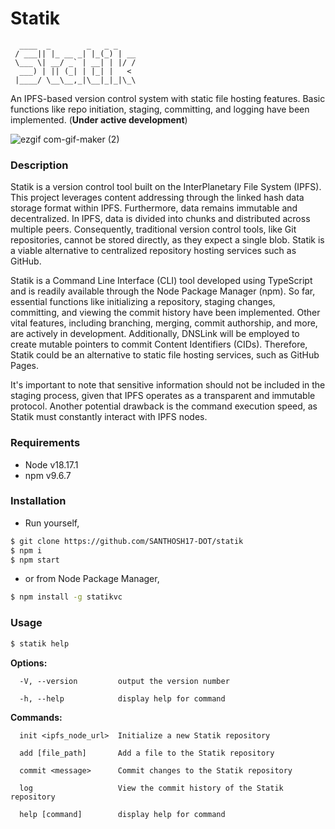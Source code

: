 # Statik
```
  ____  _        _   _ _    
 / ___|| |_ __ _| |_(_) | __
 \___ \| __/ _` | __| | |/ /
  ___) | || (_| | |_| |   < 
 |____/ \__\__,_|\__|_|_|\_\

 ```
An IPFS-based version control system with static file hosting features. Basic functions like repo initiation, staging, committing, and logging have been implemented. (**Under active development**)

![ezgif com-gif-maker (2)](https://github.com/SANTHOSH17-DOT/statik/assets/74037707/ed92b139-5882-494e-8303-acc1e0785dd1)

### Description 
Statik is a version control tool built on the InterPlanetary File System (IPFS). This project leverages content addressing through the linked hash data storage format within IPFS. Furthermore, data remains immutable and decentralized. In IPFS, data is divided into chunks and distributed across multiple peers. Consequently, traditional version control tools, like Git repositories, cannot be stored directly, as they expect a single blob. Statik is a viable alternative to centralized repository hosting services such as GitHub.

Statik is a Command Line Interface (CLI) tool developed using TypeScript and is readily available through the Node Package Manager (npm). So far, essential functions like initializing a repository, staging changes, committing, and viewing the commit history have been implemented. Other vital features, including branching, merging, commit authorship, and more, are actively in development. Additionally, DNSLink will be employed to create mutable pointers to commit Content Identifiers (CIDs). Therefore, Statik could be an alternative to static file hosting services, such as GitHub Pages.

It's important to note that sensitive information should not be included in the staging process, given that IPFS operates as a transparent and immutable protocol. Another potential drawback is the command execution speed, as Statik must constantly interact with IPFS nodes.

### Requirements
- Node v18.17.1
- npm v9.6.7

### Installation
- Run yourself,
```bash
$ git clone https://github.com/SANTHOSH17-DOT/statik
$ npm i
$ npm start
```
- or from Node Package Manager,
```bash
$ npm install -g statikvc
```

### Usage
```bash
$ statik help
```
**Options:**
```
  -V, --version         output the version number

  -h, --help            display help for command
```
**Commands:**
```
  init <ipfs_node_url>  Initialize a new Statik repository

  add [file_path]       Add a file to the Statik repository

  commit <message>      Commit changes to the Statik repository

  log                   View the commit history of the Statik repository

  help [command]        display help for command
```
